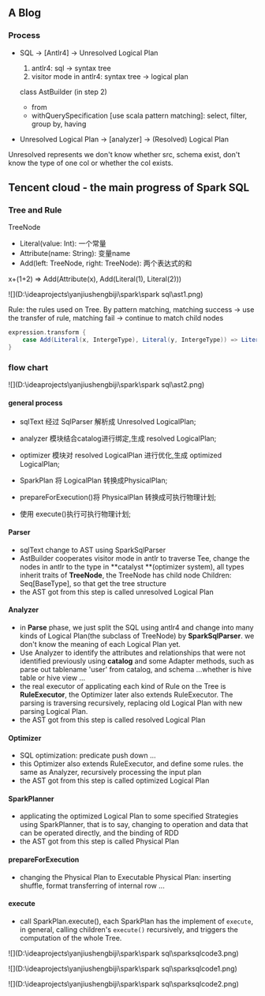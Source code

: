 ## A Blog

### Process

* SQL   ->   [Antlr4]   -> Unresolved Logical Plan

  1. antlr4: sql -> syntax tree
  2. visitor mode in antlr4: syntax tree -> logical plan

  class AstBuilder (in step 2)

  * from
  * withQuerySpecification [use scala pattern matching]: select, filter, group by, having

*   Unresolved Logical Plan   ->   [analyzer]   ->   (Resolved) Logical Plan

  Unresolved represents we don't know whether src, schema exist, don't know the type of one col or whether the col exists.





 ## Tencent cloud - the main progress of Spark SQL

### Tree and Rule

TreeNode

- Literal(value: Int): 一个常量
- Attribute(name: String): 变量name
- Add(left: TreeNode, right: TreeNode): 两个表达式的和

x+(1+2)   =>   Add(Attribute(x), Add(Literal(1), Literal(2)))

![](D:\ideaprojects\yanjiushengbiji\spark\spark sql\ast1.png)

Rule: the rules used on Tree. By pattern matching, matching success -> use the transfer of rule, matching fail -> continue to match child nodes

```scala
expression.transform {
    case Add(Literal(x, IntergeType), Literal(y, IntergeType)) => Literal(x+y)
}
```



### flow chart

![](D:\ideaprojects\yanjiushengbiji\spark\spark sql\ast2.png)

#### general process

- sqlText 经过 SqlParser 解析成 Unresolved LogicalPlan;

- analyzer 模块结合catalog进行绑定,生成 resolved LogicalPlan;

- optimizer 模块对 resolved LogicalPlan 进行优化,生成 optimized LogicalPlan;

- SparkPlan 将 LogicalPlan 转换成PhysicalPlan;

- prepareForExecution()将 PhysicalPlan 转换成可执行物理计划;

- 使用 execute()执行可执行物理计划;

  

#### Parser

* sqlText change to AST using SparkSqlParser
* AstBuilder cooperates visitor mode in antlr to traverse Tee, change the nodes in antlr to the type in  **catalyst **(optimizer system), all types inherit traits of **TreeNode**, the TreeNode has child node Children: Seq[BaseType], so that get the tree structure
* the AST got from this step is called unresolved Logical Plan

#### Analyzer

* in **Parse** phase, we just split the SQL using antlr4 and change into many kinds of  Logical Plan(the subclass of TreeNode) by **SparkSqlParser**. we don't know the meaning of each Logical Plan yet.
* Use Analyzer to identify the attributes and relationships that were not identified previously using **catalog** and some Adapter methods, such as parse out tablename 'user' from catalog, and schema ...whether is hive table or hive view ...
* the real executor of applicating each kind of Rule on the Tree is **RuleExecutor**, the Optimizer later also extends RuleExecutor. The parsing is traversing recursively, replacing old Logical Plan with new parsing Logical Plan.
* the AST got from this step is called resolved Logical Plan

#### Optimizer

* SQL optimization: predicate push down ...
* this Optimizer also extends RuleExecutor, and define some rules. the same as Analyzer, recursively processing the input plan
* the AST got from this step is called optimized Logical Plan

#### SparkPlanner

* applicating the optimized Logical Plan to some specified Strategies using SparkPlanner, that is to say, changing to operation and data that can be operated directly, and the binding of RDD
* the AST got from this step is called Physical Plan

#### prepareForExecution

* changing the Physical Plan to Executable Physical Plan: inserting shuffle, format transferring of internal row ...

#### execute

* call SparkPlan.execute(), each SparkPlan has the implement of `execute`, in general, calling children's `execute()` recursively, and triggers the computation of the whole Tree.



![](D:\ideaprojects\yanjiushengbiji\spark\spark sql\sparksqlcode3.png)



![](D:\ideaprojects\yanjiushengbiji\spark\spark sql\sparksqlcode1.png)

![](D:\ideaprojects\yanjiushengbiji\spark\spark sql\sparksqlcode2.png)